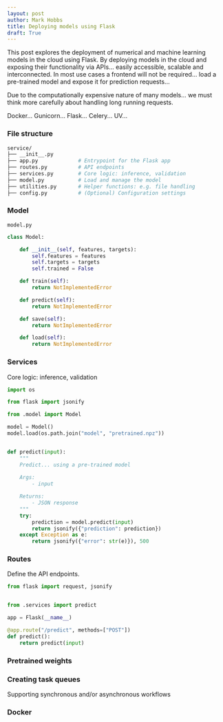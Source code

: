 ```yaml
---
layout: post
author: Mark Hobbs
title: Deploying models using Flask
draft: True
---
```


This post explores the deployment of numerical and machine learning models in the cloud using Flask. By deploying models in the cloud and exposing their functionality via APIs... easily accessible, scalable and interconnected. In most use cases a frontend will not be required... load a pre-trained model and expose it for prediction requests...

Due to the computationally expensive nature of many models... we must think more carefully about handling long running requests.

Docker... Gunicorn... Flask... Celery... UV...

### File structure

```bash
service/
├── __init__.py
├── app.py             # Entrypoint for the Flask app
├── routes.py          # API endpoints
├── services.py        # Core logic: inference, validation
├── model.py           # Load and manage the model
├── utilities.py       # Helper functions: e.g. file handling
├── config.py          # (Optional) Configuration settings
```

### Model

`model.py`

```python
class Model:

    def __init__(self, features, targets):
        self.features = features
        self.targets = targets
        self.trained = False

    def train(self):
        return NotImplementedError

    def predict(self):
        return NotImplementedError

    def save(self):
        return NotImplementedError

    def load(self):
        return NotImplementedError
```

### Services

Core logic: inference, validation

```python
import os

from flask import jsonify

from .model import Model

model = Model()
model.load(os.path.join("model", "pretrained.npz"))


def predict(input):
    """
    Predict... using a pre-trained model
    
    Args:
        - input

    Returns:
        - JSON response
    """
    try:
        prediction = model.predict(input)
        return jsonify({"prediction": prediction})
    except Exception as e:
        return jsonify({"error": str(e)}), 500
```

### Routes

Define the API endpoints.

```python
from flask import request, jsonify


from .services import predict

app = Flask(__name__)

@app.route("/predict", methods=["POST"])
def predict():
    return predict(input)
```

### Pretrained weights

### Creating task queues

Supporting synchronous and/or asynchronous workflows


### Docker